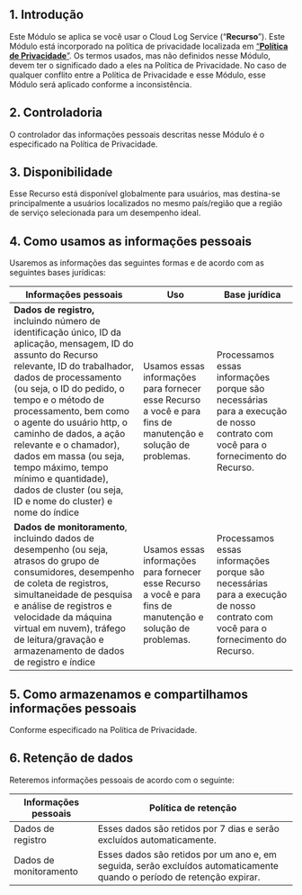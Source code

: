 

## 1\. Introdução

Este Módulo se aplica se você usar o Cloud Log Service (“**Recurso**”). Este Módulo está incorporado na política de privacidade localizada em [“**Política de Privacidade**”](https://intl.cloud.tencent.com/document/product/301/17345). Os termos usados, mas não definidos nesse Módulo, devem ter o significado dado a eles na Política de Privacidade. No caso de qualquer conflito entre a Política de Privacidade e esse Módulo, esse Módulo será aplicado conforme a inconsistência.

## 2\. Controladoria

O controlador das informações pessoais descritas nesse Módulo é o especificado na Política de Privacidade.

## 3\. Disponibilidade

Esse Recurso está disponível globalmente para usuários, mas destina-se principalmente a usuários localizados no mesmo país/região que a região de serviço selecionada para um desempenho ideal.



## 4\. Como usamos as informações pessoais

Usaremos as informações das seguintes formas e de acordo com as seguintes bases jurídicas:

| **Informações pessoais**                                     | **Uso**                                                      | **Base jurídica**                                              |
| ------------------------------------------------------------ | ------------------------------------------------------------ | ------------------------------------------------------------ |
|**Dados de registro,** incluindo número de identificação único, ID da aplicação, mensagem, ID do assunto do Recurso relevante, ID do trabalhador, dados de processamento (ou seja, o ID do pedido, o tempo e o método de processamento, bem como o agente do usuário http, o caminho de dados, a ação relevante e o chamador), dados em massa (ou seja, tempo máximo, tempo mínimo e quantidade), dados de cluster (ou seja, ID e nome do cluster) e nome do índice | Usamos essas informações para fornecer esse Recurso a você e para fins de manutenção e solução de problemas. | Processamos essas informações porque são necessárias para a execução de nosso contrato com você para o fornecimento do Recurso. |
|**Dados de monitoramento**, incluindo dados de desempenho (ou seja, atrasos do grupo de consumidores, desempenho de coleta de registros, simultaneidade de pesquisa e análise de registros e velocidade da máquina virtual em nuvem), tráfego de leitura/gravação e armazenamento de dados de registro e índice | Usamos essas informações para fornecer esse Recurso a você e para fins de manutenção e solução de problemas. | Processamos essas informações porque são necessárias para a execução de nosso contrato com você para o fornecimento do Recurso. |



## 5\. Como armazenamos e compartilhamos informações pessoais

Conforme especificado na Política de Privacidade.

## 6\. Retenção de dados

Reteremos informações pessoais de acordo com o seguinte:

| **Informações pessoais** | **Política de retenção**                                         |
| ------------------------ | ------------------------------------------------------------ |
| Dados de registro                 | Esses dados são retidos por 7 dias e serão excluídos automaticamente. |
| Dados de monitoramento             | Esses dados são retidos por um ano e, em seguida, serão excluídos automaticamente quando o período de retenção expirar. |

 